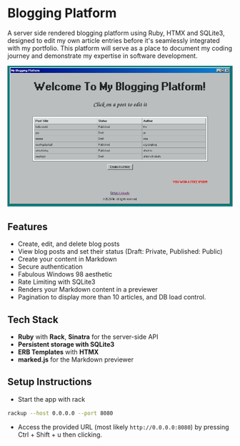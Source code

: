 # Blogging Platform

A server side rendered blogging platform using Ruby, HTMX and SQLite3, designed to edit my own article entries before it's seamlessly integrated with my portfolio. This platform will serve as a place to document my coding journey and demonstrate my expertise in software development.

![Index Thumbnail](public/assets/index-page.png)

## Features
- Create, edit, and delete blog posts
- View blog posts and set their status (Draft: Private, Published: Public)
- Create your content in Markdown
- Secure authentication
- Fabulous Windows 98 aesthetic
- Rate Limiting with SQLite3
- Renders your Markdown content in a previewer
- Pagination to display more than 10 articles, and DB load control.

## Tech Stack

- **Ruby** with **Rack**, **Sinatra** for the server-side API
- **Persistent storage with SQLite3**
- **ERB Templates** with **HTMX**
- **marked.js** for the Markdown previewer

## Setup Instructions

- Start the app with rack

```bash
rackup --host 0.0.0.0 --port 8080
```

- Access the provided URL (most likely `http://0.0.0.0:8080`) by pressing Ctrl + Shift + u then clicking.
